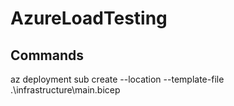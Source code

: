 # AzureLoadTesting

## Commands
az deployment sub create --location <location> --template-file .\infrastructure\main.bicep